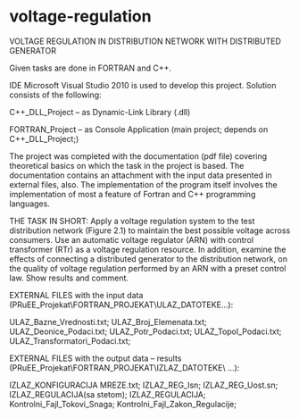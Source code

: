 # voltage-regulation

VOLTAGE REGULATION IN DISTRIBUTION NETWORK WITH DISTRIBUTED GENERATOR

Given tasks are done in FORTRAN and C++.

IDE Microsoft Visual Studio 2010 is used to develop this project. Solution consists of the following:

C++_DLL_Project – as Dynamic-Link Library (.dll)

FORTRAN_Project – as Console Application (main project; depends on C++_DLL_Project;)

The project was completed with the documentation (pdf file) covering theoretical basics on which the task in the project is based. 
The documentation contains an attachment with the input data presented in external files, also. The implementation of the program itself involves the implementation of most a feature of Fortran and C++ programming languages.

THE TASK IN SHORT:
Apply a voltage regulation system to the test distribution network (Figure 2.1) to maintain the best possible voltage across consumers. Use an automatic voltage regulator (ARN) with control transformer (RTr) as a voltage regulation resource. In addition, examine the effects of connecting a distributed generator to the distribution network, on the quality of voltage regulation performed by an ARN with a preset control law. Show results and comment.

EXTERNAL FILES with the input data (PRuEE_Projekat\FORTRAN_PROJEKAT\ULAZ_DATOTEKE\...):

ULAZ_Bazne_Vrednosti.txt; 
ULAZ_Broj_Elemenata.txt; 
ULAZ_Deonice_Podaci.txt; 
ULAZ_Potr_Podaci.txt; 
ULAZ_Topol_Podaci.txt; 
ULAZ_Transformatori_Podaci.txt; 

EXTERNAL FILES with the output data – results (PRuEE_Projekat\FORTRAN_PROJEKAT\IZLAZ_DATOTEKE\ ...):

IZLAZ_KONFIGURACIJA MREZE.txt; 
IZLAZ_REG_Isn; 
IZLAZ_REG_Uost.sn; 
IZLAZ_REGULACIJA(sa stetom); 
IZLAZ_REGULACIJA; 
Kontrolni_Fajl_Tokovi_Snaga; 
Kontrolni_Fajl_Zakon_Regulacije; 

